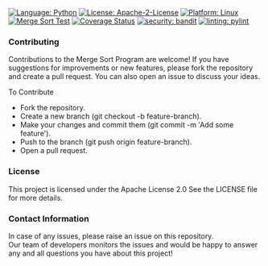 [![Language: Python](https://img.shields.io/badge/Language-Python-blue.svg)](https://www.python.org/)
[![License: Apache-2-License](https://img.shields.io/badge/Licence-Apache--2--Licence-green.svg)](https://www.apache.org/licenses/LICENSE-2.0)
[![Platform: Linux](https://img.shields.io/badge/Platform-Linux-yellow.svg)](https://www.linux.org/)
[![Merge Sort Test](https://github.com/CSC510-GROUP-40/Homework_2/actions/workflows/main.yml/badge.svg)](https://github.com/CSC510-GROUP-40/Homework_2/actions/workflows/main.yml)
[![Coverage Status](https://coveralls.io/repos/github/CSC510-GROUP-40/Homework_2/badge.svg?branch=main)](https://coveralls.io/github/CSC510-GROUP-40/Homework_2?branch=main)
[![security: bandit](https://img.shields.io/badge/security-bandit-yellow.svg)](https://github.com/PyCQA/bandit)
[![linting: pylint](https://img.shields.io/badge/linting-pylint-yellowgreen)](https://github.com/pylint-dev/pylint)

### Contributing
Contributions to the Merge Sort Program are welcome! If you have suggestions for improvements or new features, please fork the repository and create a pull request. You can also open an issue to discuss your ideas.

To Contribute
- Fork the repository.
- Create a new branch (git checkout -b feature-branch).
- Make your changes and commit them (git commit -m 'Add some feature').
- Push to the branch (git push origin feature-branch).
- Open a pull request.

### License
This project is licensed under the Apache License 2.0 See the LICENSE file for more details.

### Contact Information
In case of any issues, please raise an issue on this repository.<br> Our team of developers monitors the issues and would be happy to answer any and all questions you have about this project!
